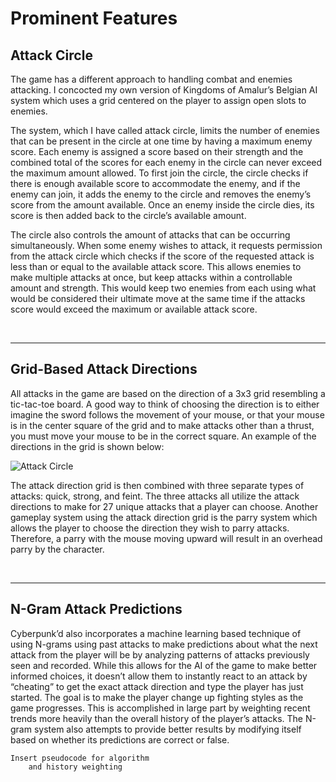 # Prominent Features
## Attack Circle
The game has a different approach to handling combat and enemies attacking. I concocted my own version of Kingdoms of Amalur’s Belgian AI system which uses a grid centered on the player to assign open slots to enemies.

The system, which I have called attack circle, limits the number of enemies that can be present in the circle at one time by having a maximum enemy score. Each enemy is assigned a score based on their strength and the combined total of the scores for each enemy in the circle can never exceed the maximum amount allowed. To first join the circle, the circle checks if there is enough available score to accommodate the enemy, and if the enemy can join, it adds the enemy to the circle and removes the enemy’s score from the amount available. Once an enemy inside the circle dies, its score is then added back to the circle’s available amount.

The circle also controls the amount of attacks that can be occurring simultaneously. When some enemy wishes to attack, it requests permission from the attack circle which checks if the score of the requested attack is less than or equal to the available attack score. This allows enemies to make multiple attacks at once, but keep attacks within a controllable amount and strength. This would keep two enemies from each using what would be considered their ultimate move at the same time if the attacks score would exceed the maximum or available attack score.

<br />
<hr>

## Grid-Based Attack Directions
All attacks in the game are based on the direction of a 3x3 grid resembling a tic-tac-toe board. A good way to think of choosing the direction is to either imagine the sword follows the movement of your mouse, or that your mouse is in the center square of the grid and to make attacks other than a thrust, you must move your mouse to be in the correct square. An example of the directions in the grid is shown below:

![Attack Circle](http://imgur.com/a/cEzpq)

The attack direction grid is then combined with three separate types of attacks: quick, strong, and feint. The three attacks all utilize the attack directions to make for 27 unique attacks that a player can choose. Another gameplay system using the attack direction grid is the parry system which allows the player to choose the direction they wish to parry attacks. Therefore, a parry with the mouse moving upward will result in an overhead parry by the character.

<br />
<hr>

## N-Gram Attack Predictions
Cyberpunk’d also incorporates a machine learning based technique of using N-grams using past attacks to make predictions about what the next attack from the player will be by analyzing patterns of attacks previously seen and recorded. While this allows for the AI of the game to make better informed choices, it doesn’t allow them to instantly react to an attack by “cheating” to get the exact attack direction and type the player has just started. The goal is to make the player change up fighting styles as the game progresses. This is accomplished in large part by weighting recent trends more heavily than the overall history of the player’s attacks. The N-gram system also attempts to provide better results by modifying itself based on whether its predictions are correct or false.

```
Insert pseudocode for algorithm
    and history weighting
```
